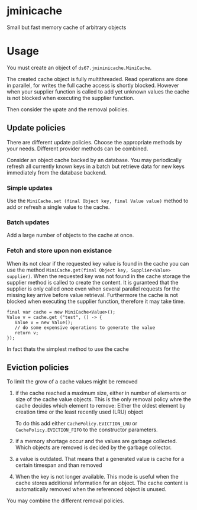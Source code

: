 # jminicache
Small but fast memory cache of arbitrary objects

# Usage

You must create an object of `ds67.jmininicache.MiniCache`. 

The created cache object is fully multithreaded. Read operations are done in parallel, for writes the full cache access is shortly blocked. However when your supplier function is called to add yet unknown values the cache is not blocked when executing the supplier function.

Then consider the upate and the removal policies.

## Update policies

There are different update policies. Choose the appropriate methods by your needs. Different provider methods can be combined.

Consider an object cache backed by an database. You may periodically refresh all currently known keys in a batch but retrieve data for new keys immediately from the
database backend.

### Simple updates

Use the `MiniCache.set (final Object key, final Value value)` method to add or refresh a single value to the cache.

### Batch updates

Add a large number of objects to the cache at once. 

### Fetch and store upon non existance

When its not clear if the requested key value is found in the cache you can use the method `MiniCache.get(final Object key, Supplier<Value> supplier)`.
When the requested key was not found in the cache storage the supplier method is called to create the content. It is guranteed that the supplier is only called once
even when several parallel requests for the missing key arrive before value retrieval. Furthermore the cache is not blocked when executing the supplier function,
therefore it may take time.

	final var cache = new MiniCache<Value>();
	Value v = cache.get ("test", () -> {
	   Value v = new Value();
	   // do some expensive operations to generate the value
	   return v;
	});

In fact thats the simplest method to use the cache

## Eviction policies

To limit the grow of a cache values might be removed

1.  if the cache reached a maximum size, either in number of elements or size of the cache value objects. This is the only removal policy whre the cache decides
    which element to remove: Either the oldest element by creation time or the least recently used (LRU) object
    
    To do this add either `CachePolicy.EVICTION_LRU` or `CachePolicy.EVICTION_FIFO` to the constructor parameters.
    
2.  if a memory shortage occur and the values are garbage collected. Which objects are removed is decided by the garbage collector.
 
3.  a value is outdated. That means that a generated value is cache for a certain timespan and than removed 

4.  When the key is not longer available. This mode is useful when the cache stores additional information for an object. The cache content is automatically removed when the referenced object is unused.

You may combine the different removal policies.
